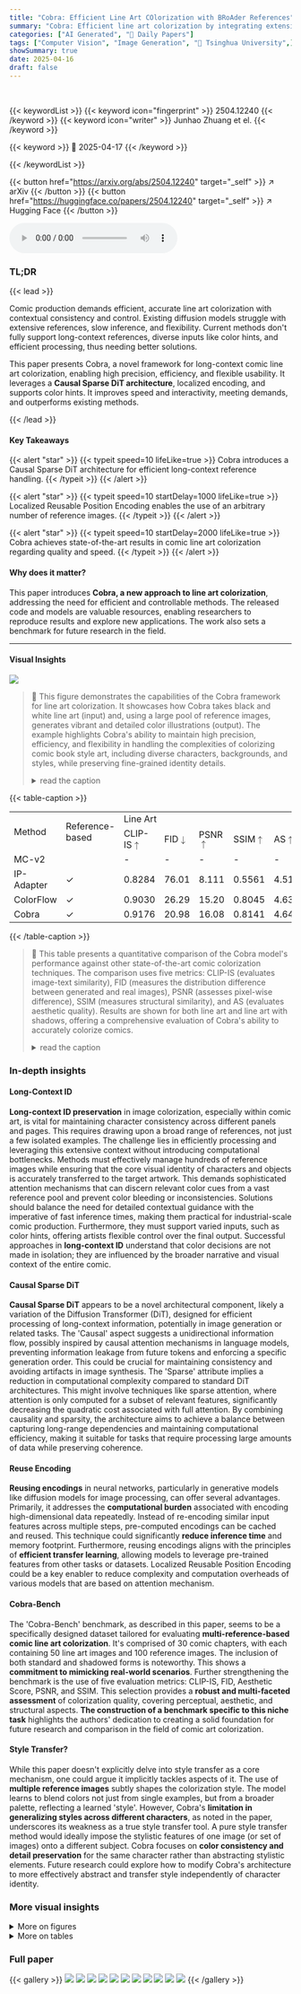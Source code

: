 ```yaml
---
title: "Cobra: Efficient Line Art COlorization with BRoAder References"
summary: "Cobra: Efficient line art colorization by integrating extensive references and maintaining high speed and user control."
categories: ["AI Generated", "🤗 Daily Papers"]
tags: ["Computer Vision", "Image Generation", "🏢 Tsinghua University",]
showSummary: true
date: 2025-04-16
draft: false
---
```


<br>

{{< keywordList >}}
{{< keyword icon="fingerprint" >}} 2504.12240 {{< /keyword >}}
{{< keyword icon="writer" >}} Junhao Zhuang et el. {{< /keyword >}}
 
{{< keyword >}} 🤗 2025-04-17 {{< /keyword >}}
 
{{< /keywordList >}}

{{< button href="https://arxiv.org/abs/2504.12240" target="_self" >}}
↗ arXiv
{{< /button >}}
{{< button href="https://huggingface.co/papers/2504.12240" target="_self" >}}
↗ Hugging Face
{{< /button >}}



<audio controls>
    <source src="https://ai-paper-reviewer.com/2504.12240/podcast.wav" type="audio/wav">
    Your browser does not support the audio element.
</audio>


### TL;DR


{{< lead >}}

Comic production demands efficient, accurate line art colorization with contextual consistency and control. Existing diffusion models struggle with extensive references, slow inference, and flexibility. Current methods don't fully support long-context references, diverse inputs like color hints, and efficient processing, thus needing better solutions.



This paper presents Cobra, a novel framework for long-context comic line art colorization, enabling high precision, efficiency, and flexible usability. It leverages a **Causal Sparse DiT architecture**, localized encoding, and supports color hints. It improves speed and interactivity, meeting demands, and outperforms existing methods.

{{< /lead >}}


#### Key Takeaways

{{< alert "star" >}}
{{< typeit speed=10 lifeLike=true >}} Cobra introduces a Causal Sparse DiT architecture for efficient long-context reference handling. {{< /typeit >}}
{{< /alert >}}

{{< alert "star" >}}
{{< typeit speed=10 startDelay=1000 lifeLike=true >}} Localized Reusable Position Encoding enables the use of an arbitrary number of reference images. {{< /typeit >}}
{{< /alert >}}

{{< alert "star" >}}
{{< typeit speed=10 startDelay=2000 lifeLike=true >}} Cobra achieves state-of-the-art results in comic line art colorization regarding quality and speed. {{< /typeit >}}
{{< /alert >}}

#### Why does it matter?
This paper introduces **Cobra, a new approach to line art colorization**, addressing the need for efficient and controllable methods. The released code and models are valuable resources, enabling researchers to reproduce results and explore new applications. The work also sets a benchmark for future research in the field.

------
#### Visual Insights



![](https://arxiv.org/html/2504.12240/x1.png)

> 🔼 This figure demonstrates the capabilities of the Cobra framework for line art colorization.  It showcases how Cobra takes black and white line art (input) and, using a large pool of reference images, generates vibrant and detailed color illustrations (output). The example highlights Cobra's ability to maintain high precision, efficiency, and flexibility in handling the complexities of colorizing comic book style art, including diverse characters, backgrounds, and styles, while preserving fine-grained identity details.
> <details>
> <summary>read the caption</summary>
> Figure 1.  Cobra is a novel efficient long-context fine-grained ID preservation framework for line art colorization, achieving high precision, efficiency, and flexible usability for comic colorization. By effectively integrating extensive contextual references, it transforms black-and-white line art into vibrant illustrations.
> </details>





{{< table-caption >}}
<table class="ltx_tabular ltx_align_middle" id="S4.T1.10.10">
<tr class="ltx_tr" id="S4.T1.10.10.11">
<td class="ltx_td ltx_align_center ltx_border_r ltx_border_tt" id="S4.T1.10.10.11.1" rowspan="2"><span class="ltx_text" id="S4.T1.10.10.11.1.1">Method</span></td>
<td class="ltx_td ltx_align_center ltx_border_r ltx_border_tt" id="S4.T1.10.10.11.2" rowspan="2"><span class="ltx_text" id="S4.T1.10.10.11.2.1">Reference-based</span></td>
<td class="ltx_td ltx_align_center ltx_border_r ltx_border_tt" colspan="5" id="S4.T1.10.10.11.3">Line Art</td>
<td class="ltx_td ltx_align_center ltx_border_tt" colspan="5" id="S4.T1.10.10.11.4">Line Art + Shadow</td>
</tr>
<tr class="ltx_tr" id="S4.T1.10.10.10">
<td class="ltx_td ltx_align_center" id="S4.T1.1.1.1.1">CLIP-IS<math alttext="\uparrow" class="ltx_Math" display="inline" id="S4.T1.1.1.1.1.m1.1"><semantics id="S4.T1.1.1.1.1.m1.1a"><mo id="S4.T1.1.1.1.1.m1.1.1" stretchy="false" xref="S4.T1.1.1.1.1.m1.1.1.cmml">↑</mo><annotation-xml encoding="MathML-Content" id="S4.T1.1.1.1.1.m1.1b"><ci id="S4.T1.1.1.1.1.m1.1.1.cmml" xref="S4.T1.1.1.1.1.m1.1.1">↑</ci></annotation-xml><annotation encoding="application/x-tex" id="S4.T1.1.1.1.1.m1.1c">\uparrow</annotation><annotation encoding="application/x-llamapun" id="S4.T1.1.1.1.1.m1.1d">↑</annotation></semantics></math>
</td>
<td class="ltx_td ltx_align_center" id="S4.T1.2.2.2.2">FID<math alttext="\downarrow" class="ltx_Math" display="inline" id="S4.T1.2.2.2.2.m1.1"><semantics id="S4.T1.2.2.2.2.m1.1a"><mo id="S4.T1.2.2.2.2.m1.1.1" stretchy="false" xref="S4.T1.2.2.2.2.m1.1.1.cmml">↓</mo><annotation-xml encoding="MathML-Content" id="S4.T1.2.2.2.2.m1.1b"><ci id="S4.T1.2.2.2.2.m1.1.1.cmml" xref="S4.T1.2.2.2.2.m1.1.1">↓</ci></annotation-xml><annotation encoding="application/x-tex" id="S4.T1.2.2.2.2.m1.1c">\downarrow</annotation><annotation encoding="application/x-llamapun" id="S4.T1.2.2.2.2.m1.1d">↓</annotation></semantics></math>
</td>
<td class="ltx_td ltx_align_center" id="S4.T1.3.3.3.3">PSNR<math alttext="\uparrow" class="ltx_Math" display="inline" id="S4.T1.3.3.3.3.m1.1"><semantics id="S4.T1.3.3.3.3.m1.1a"><mo id="S4.T1.3.3.3.3.m1.1.1" stretchy="false" xref="S4.T1.3.3.3.3.m1.1.1.cmml">↑</mo><annotation-xml encoding="MathML-Content" id="S4.T1.3.3.3.3.m1.1b"><ci id="S4.T1.3.3.3.3.m1.1.1.cmml" xref="S4.T1.3.3.3.3.m1.1.1">↑</ci></annotation-xml><annotation encoding="application/x-tex" id="S4.T1.3.3.3.3.m1.1c">\uparrow</annotation><annotation encoding="application/x-llamapun" id="S4.T1.3.3.3.3.m1.1d">↑</annotation></semantics></math>
</td>
<td class="ltx_td ltx_align_center" id="S4.T1.4.4.4.4">SSIM<math alttext="\uparrow" class="ltx_Math" display="inline" id="S4.T1.4.4.4.4.m1.1"><semantics id="S4.T1.4.4.4.4.m1.1a"><mo id="S4.T1.4.4.4.4.m1.1.1" stretchy="false" xref="S4.T1.4.4.4.4.m1.1.1.cmml">↑</mo><annotation-xml encoding="MathML-Content" id="S4.T1.4.4.4.4.m1.1b"><ci id="S4.T1.4.4.4.4.m1.1.1.cmml" xref="S4.T1.4.4.4.4.m1.1.1">↑</ci></annotation-xml><annotation encoding="application/x-tex" id="S4.T1.4.4.4.4.m1.1c">\uparrow</annotation><annotation encoding="application/x-llamapun" id="S4.T1.4.4.4.4.m1.1d">↑</annotation></semantics></math>
</td>
<td class="ltx_td ltx_align_center ltx_border_r" id="S4.T1.5.5.5.5">AS<math alttext="\uparrow" class="ltx_Math" display="inline" id="S4.T1.5.5.5.5.m1.1"><semantics id="S4.T1.5.5.5.5.m1.1a"><mo id="S4.T1.5.5.5.5.m1.1.1" stretchy="false" xref="S4.T1.5.5.5.5.m1.1.1.cmml">↑</mo><annotation-xml encoding="MathML-Content" id="S4.T1.5.5.5.5.m1.1b"><ci id="S4.T1.5.5.5.5.m1.1.1.cmml" xref="S4.T1.5.5.5.5.m1.1.1">↑</ci></annotation-xml><annotation encoding="application/x-tex" id="S4.T1.5.5.5.5.m1.1c">\uparrow</annotation><annotation encoding="application/x-llamapun" id="S4.T1.5.5.5.5.m1.1d">↑</annotation></semantics></math>
</td>
<td class="ltx_td ltx_align_center" id="S4.T1.6.6.6.6">CLIP-IS<math alttext="\uparrow" class="ltx_Math" display="inline" id="S4.T1.6.6.6.6.m1.1"><semantics id="S4.T1.6.6.6.6.m1.1a"><mo id="S4.T1.6.6.6.6.m1.1.1" stretchy="false" xref="S4.T1.6.6.6.6.m1.1.1.cmml">↑</mo><annotation-xml encoding="MathML-Content" id="S4.T1.6.6.6.6.m1.1b"><ci id="S4.T1.6.6.6.6.m1.1.1.cmml" xref="S4.T1.6.6.6.6.m1.1.1">↑</ci></annotation-xml><annotation encoding="application/x-tex" id="S4.T1.6.6.6.6.m1.1c">\uparrow</annotation><annotation encoding="application/x-llamapun" id="S4.T1.6.6.6.6.m1.1d">↑</annotation></semantics></math>
</td>
<td class="ltx_td ltx_align_center" id="S4.T1.7.7.7.7">FID<math alttext="\downarrow" class="ltx_Math" display="inline" id="S4.T1.7.7.7.7.m1.1"><semantics id="S4.T1.7.7.7.7.m1.1a"><mo id="S4.T1.7.7.7.7.m1.1.1" stretchy="false" xref="S4.T1.7.7.7.7.m1.1.1.cmml">↓</mo><annotation-xml encoding="MathML-Content" id="S4.T1.7.7.7.7.m1.1b"><ci id="S4.T1.7.7.7.7.m1.1.1.cmml" xref="S4.T1.7.7.7.7.m1.1.1">↓</ci></annotation-xml><annotation encoding="application/x-tex" id="S4.T1.7.7.7.7.m1.1c">\downarrow</annotation><annotation encoding="application/x-llamapun" id="S4.T1.7.7.7.7.m1.1d">↓</annotation></semantics></math>
</td>
<td class="ltx_td ltx_align_center" id="S4.T1.8.8.8.8">PSNR<math alttext="\uparrow" class="ltx_Math" display="inline" id="S4.T1.8.8.8.8.m1.1"><semantics id="S4.T1.8.8.8.8.m1.1a"><mo id="S4.T1.8.8.8.8.m1.1.1" stretchy="false" xref="S4.T1.8.8.8.8.m1.1.1.cmml">↑</mo><annotation-xml encoding="MathML-Content" id="S4.T1.8.8.8.8.m1.1b"><ci id="S4.T1.8.8.8.8.m1.1.1.cmml" xref="S4.T1.8.8.8.8.m1.1.1">↑</ci></annotation-xml><annotation encoding="application/x-tex" id="S4.T1.8.8.8.8.m1.1c">\uparrow</annotation><annotation encoding="application/x-llamapun" id="S4.T1.8.8.8.8.m1.1d">↑</annotation></semantics></math>
</td>
<td class="ltx_td ltx_align_center" id="S4.T1.9.9.9.9">SSIM<math alttext="\uparrow" class="ltx_Math" display="inline" id="S4.T1.9.9.9.9.m1.1"><semantics id="S4.T1.9.9.9.9.m1.1a"><mo id="S4.T1.9.9.9.9.m1.1.1" stretchy="false" xref="S4.T1.9.9.9.9.m1.1.1.cmml">↑</mo><annotation-xml encoding="MathML-Content" id="S4.T1.9.9.9.9.m1.1b"><ci id="S4.T1.9.9.9.9.m1.1.1.cmml" xref="S4.T1.9.9.9.9.m1.1.1">↑</ci></annotation-xml><annotation encoding="application/x-tex" id="S4.T1.9.9.9.9.m1.1c">\uparrow</annotation><annotation encoding="application/x-llamapun" id="S4.T1.9.9.9.9.m1.1d">↑</annotation></semantics></math>
</td>
<td class="ltx_td ltx_align_center" id="S4.T1.10.10.10.10">AS<math alttext="\uparrow" class="ltx_Math" display="inline" id="S4.T1.10.10.10.10.m1.1"><semantics id="S4.T1.10.10.10.10.m1.1a"><mo id="S4.T1.10.10.10.10.m1.1.1" stretchy="false" xref="S4.T1.10.10.10.10.m1.1.1.cmml">↑</mo><annotation-xml encoding="MathML-Content" id="S4.T1.10.10.10.10.m1.1b"><ci id="S4.T1.10.10.10.10.m1.1.1.cmml" xref="S4.T1.10.10.10.10.m1.1.1">↑</ci></annotation-xml><annotation encoding="application/x-tex" id="S4.T1.10.10.10.10.m1.1c">\uparrow</annotation><annotation encoding="application/x-llamapun" id="S4.T1.10.10.10.10.m1.1d">↑</annotation></semantics></math>
</td>
</tr>
<tr class="ltx_tr" id="S4.T1.10.10.12">
<td class="ltx_td ltx_align_center ltx_border_r ltx_border_tt" id="S4.T1.10.10.12.1">MC-v2</td>
<td class="ltx_td ltx_border_r ltx_border_tt" id="S4.T1.10.10.12.2"></td>
<td class="ltx_td ltx_align_center ltx_border_tt" id="S4.T1.10.10.12.3">-</td>
<td class="ltx_td ltx_align_center ltx_border_tt" id="S4.T1.10.10.12.4">-</td>
<td class="ltx_td ltx_align_center ltx_border_tt" id="S4.T1.10.10.12.5">-</td>
<td class="ltx_td ltx_align_center ltx_border_tt" id="S4.T1.10.10.12.6">-</td>
<td class="ltx_td ltx_align_center ltx_border_r ltx_border_tt" id="S4.T1.10.10.12.7">-</td>
<td class="ltx_td ltx_align_center ltx_border_tt" id="S4.T1.10.10.12.8">0.8635</td>
<td class="ltx_td ltx_align_center ltx_border_tt" id="S4.T1.10.10.12.9">44.09</td>
<td class="ltx_td ltx_align_center ltx_border_tt" id="S4.T1.10.10.12.10">15.57</td>
<td class="ltx_td ltx_align_center ltx_border_tt" id="S4.T1.10.10.12.11">0.7630</td>
<td class="ltx_td ltx_align_center ltx_border_tt" id="S4.T1.10.10.12.12">4.531</td>
</tr>
<tr class="ltx_tr" id="S4.T1.10.10.13">
<td class="ltx_td ltx_align_center ltx_border_r ltx_border_t" id="S4.T1.10.10.13.1">IP-Adapter</td>
<td class="ltx_td ltx_align_center ltx_border_r ltx_border_t" id="S4.T1.10.10.13.2">✓</td>
<td class="ltx_td ltx_align_center ltx_border_t" id="S4.T1.10.10.13.3">0.8284</td>
<td class="ltx_td ltx_align_center ltx_border_t" id="S4.T1.10.10.13.4">76.01</td>
<td class="ltx_td ltx_align_center ltx_border_t" id="S4.T1.10.10.13.5">8.111</td>
<td class="ltx_td ltx_align_center ltx_border_t" id="S4.T1.10.10.13.6">0.5561</td>
<td class="ltx_td ltx_align_center ltx_border_r ltx_border_t" id="S4.T1.10.10.13.7">4.511</td>
<td class="ltx_td ltx_align_center ltx_border_t" id="S4.T1.10.10.13.8">-</td>
<td class="ltx_td ltx_align_center ltx_border_t" id="S4.T1.10.10.13.9">-</td>
<td class="ltx_td ltx_align_center ltx_border_t" id="S4.T1.10.10.13.10">-</td>
<td class="ltx_td ltx_align_center ltx_border_t" id="S4.T1.10.10.13.11">-</td>
<td class="ltx_td ltx_align_center ltx_border_t" id="S4.T1.10.10.13.12">-</td>
</tr>
<tr class="ltx_tr" id="S4.T1.10.10.14">
<td class="ltx_td ltx_align_center ltx_border_r ltx_border_t" id="S4.T1.10.10.14.1">ColorFlow</td>
<td class="ltx_td ltx_align_center ltx_border_r ltx_border_t" id="S4.T1.10.10.14.2">✓</td>
<td class="ltx_td ltx_align_center ltx_border_t" id="S4.T1.10.10.14.3">0.9030</td>
<td class="ltx_td ltx_align_center ltx_border_t" id="S4.T1.10.10.14.4">26.29</td>
<td class="ltx_td ltx_align_center ltx_border_t" id="S4.T1.10.10.14.5">15.20</td>
<td class="ltx_td ltx_align_center ltx_border_t" id="S4.T1.10.10.14.6">0.8045</td>
<td class="ltx_td ltx_align_center ltx_border_r ltx_border_t" id="S4.T1.10.10.14.7">4.630</td>
<td class="ltx_td ltx_align_center ltx_border_t" id="S4.T1.10.10.14.8">0.9198</td>
<td class="ltx_td ltx_align_center ltx_border_t" id="S4.T1.10.10.14.9">21.79</td>
<td class="ltx_td ltx_align_center ltx_border_t" id="S4.T1.10.10.14.10">18.49</td>
<td class="ltx_td ltx_align_center ltx_border_t" id="S4.T1.10.10.14.11">0.8631</td>
<td class="ltx_td ltx_align_center ltx_border_t" id="S4.T1.10.10.14.12">4.657</td>
</tr>
<tr class="ltx_tr" id="S4.T1.10.10.15">
<td class="ltx_td ltx_align_center ltx_border_bb ltx_border_r ltx_border_t" id="S4.T1.10.10.15.1">Cobra</td>
<td class="ltx_td ltx_align_center ltx_border_bb ltx_border_r ltx_border_t" id="S4.T1.10.10.15.2">✓</td>
<td class="ltx_td ltx_align_center ltx_border_bb ltx_border_t" id="S4.T1.10.10.15.3"><span class="ltx_text ltx_font_bold" id="S4.T1.10.10.15.3.1">0.9176</span></td>
<td class="ltx_td ltx_align_center ltx_border_bb ltx_border_t" id="S4.T1.10.10.15.4"><span class="ltx_text ltx_font_bold" id="S4.T1.10.10.15.4.1">20.98</span></td>
<td class="ltx_td ltx_align_center ltx_border_bb ltx_border_t" id="S4.T1.10.10.15.5"><span class="ltx_text ltx_font_bold" id="S4.T1.10.10.15.5.1">16.08</span></td>
<td class="ltx_td ltx_align_center ltx_border_bb ltx_border_t" id="S4.T1.10.10.15.6"><span class="ltx_text ltx_font_bold" id="S4.T1.10.10.15.6.1">0.8141</span></td>
<td class="ltx_td ltx_align_center ltx_border_bb ltx_border_r ltx_border_t" id="S4.T1.10.10.15.7"><span class="ltx_text ltx_font_bold" id="S4.T1.10.10.15.7.1">4.641</span></td>
<td class="ltx_td ltx_align_center ltx_border_bb ltx_border_t" id="S4.T1.10.10.15.8"><span class="ltx_text ltx_font_bold" id="S4.T1.10.10.15.8.1">0.9264</span></td>
<td class="ltx_td ltx_align_center ltx_border_bb ltx_border_t" id="S4.T1.10.10.15.9"><span class="ltx_text ltx_font_bold" id="S4.T1.10.10.15.9.1">18.84</span></td>
<td class="ltx_td ltx_align_center ltx_border_bb ltx_border_t" id="S4.T1.10.10.15.10"><span class="ltx_text ltx_font_bold" id="S4.T1.10.10.15.10.1">18.96</span></td>
<td class="ltx_td ltx_align_center ltx_border_bb ltx_border_t" id="S4.T1.10.10.15.11"><span class="ltx_text ltx_font_bold" id="S4.T1.10.10.15.11.1">0.8694</span></td>
<td class="ltx_td ltx_align_center ltx_border_bb ltx_border_t" id="S4.T1.10.10.15.12"><span class="ltx_text ltx_font_bold" id="S4.T1.10.10.15.12.1">4.674</span></td>
</tr>
</table>{{< /table-caption >}}

> 🔼 This table presents a quantitative comparison of the Cobra model's performance against other state-of-the-art comic colorization techniques.  The comparison uses five metrics: CLIP-IS (evaluates image-text similarity), FID (measures the distribution difference between generated and real images), PSNR (assesses pixel-wise difference), SSIM (measures structural similarity), and AS (evaluates aesthetic quality). Results are shown for both line art and line art with shadows, offering a comprehensive evaluation of Cobra's ability to accurately colorize comics.
> <details>
> <summary>read the caption</summary>
> Table 1. Quantitative comparison of Cobra  with state-of-the-art comic colorization methods, including CLIP-IS (Radford et al., 2021), FID (Heusel et al., 2017), PSNR (Wikipedia contributors, 2024), SSIM (Wang et al., 2004), and AS (Schuhmann et al., 2022) metrics for both line art and line art with shadows.
> </details>





### In-depth insights


#### Long-Context ID
**Long-context ID preservation** in image colorization, especially within comic art, is vital for maintaining character consistency across different panels and pages. This requires drawing upon a broad range of references, not just a few isolated examples. The challenge lies in efficiently processing and leveraging this extensive context without introducing computational bottlenecks. Methods must effectively manage hundreds of reference images while ensuring that the core visual identity of characters and objects is accurately transferred to the target artwork. This demands sophisticated attention mechanisms that can discern relevant color cues from a vast reference pool and prevent color bleeding or inconsistencies. Solutions should balance the need for detailed contextual guidance with the imperative of fast inference times, making them practical for industrial-scale comic production. Furthermore, they must support varied inputs, such as color hints, offering artists flexible control over the final output. Successful approaches in **long-context ID** understand that color decisions are not made in isolation; they are influenced by the broader narrative and visual context of the entire comic.

#### Causal Sparse DiT
**Causal Sparse DiT** appears to be a novel architectural component, likely a variation of the Diffusion Transformer (DiT), designed for efficient processing of long-context information, potentially in image generation or related tasks. The 'Causal' aspect suggests a unidirectional information flow, possibly inspired by causal attention mechanisms in language models, preventing information leakage from future tokens and enforcing a specific generation order. This could be crucial for maintaining consistency and avoiding artifacts in image synthesis. The 'Sparse' attribute implies a reduction in computational complexity compared to standard DiT architectures. This might involve techniques like sparse attention, where attention is only computed for a subset of relevant features, significantly decreasing the quadratic cost associated with full attention. By combining causality and sparsity, the architecture aims to achieve a balance between capturing long-range dependencies and maintaining computational efficiency, making it suitable for tasks that require processing large amounts of data while preserving coherence.

#### Reuse Encoding
**Reusing encodings** in neural networks, particularly in generative models like diffusion models for image processing, can offer several advantages. Primarily, it addresses the **computational burden** associated with encoding high-dimensional data repeatedly. Instead of re-encoding similar input features across multiple steps, pre-computed encodings can be cached and reused. This technique could significantly **reduce inference time** and memory footprint. Furthermore, reusing encodings aligns with the principles of **efficient transfer learning**, allowing models to leverage pre-trained features from other tasks or datasets. Localized Reusable Position Encoding could be a key enabler to reduce complexity and computation overheads of various models that are based on attention mechanism.

#### Cobra-Bench
The 'Cobra-Bench' benchmark, as described in this paper, seems to be a specifically designed dataset tailored for evaluating **multi-reference-based comic line art colorization**. It's comprised of 30 comic chapters, with each containing 50 line art images and 100 reference images. The inclusion of both standard and shadowed forms is noteworthy. This shows a **commitment to mimicking real-world scenarios**. Further strengthening the benchmark is the use of five evaluation metrics: CLIP-IS, FID, Aesthetic Score, PSNR, and SSIM. This selection provides a **robust and multi-faceted assessment** of colorization quality, covering perceptual, aesthetic, and structural aspects. **The construction of a benchmark specific to this niche task** highlights the authors' dedication to creating a solid foundation for future research and comparison in the field of comic art colorization.

#### Style Transfer?
While this paper doesn't explicitly delve into style transfer as a core mechanism, one could argue it implicitly tackles aspects of it. The use of **multiple reference images** subtly shapes the colorization style. The model learns to blend colors not just from single examples, but from a broader palette, reflecting a learned 'style'. However, Cobra's **limitation in generalizing styles across different characters**, as noted in the paper, underscores its weakness as a true style transfer tool. A pure style transfer method would ideally impose the stylistic features of one image (or set of images) onto a different subject. Cobra focuses on **color consistency and detail preservation** for the same character rather than abstracting stylistic elements. Future research could explore how to modify Cobra's architecture to more effectively abstract and transfer style independently of character identity.


### More visual insights

<details>
<summary>More on figures
</summary>


![](https://arxiv.org/html/2504.12240/x2.png)

> 🔼 Cobra, a novel framework for efficient long-context line art colorization, is illustrated.  The figure details how Cobra uses many reference images to colorize comic-style line art.  It leverages localized reusable positional encoding to handle an arbitrary number of references and maintain proper aspect ratios.  Furthermore, a Causal Sparse DiT architecture efficiently manages long-context references for enhanced identity preservation and color accuracy, reducing computational cost. Optional color hints add user control and flexibility. The overall outcome is high-quality colorization ideal for industrial applications.
> <details>
> <summary>read the caption</summary>
> Figure 2.  The overview of Cobra. This figure depicts the framework of Cobra, which utilizes a large collection of retrieved reference images to guide the colorization of comic line art. The framework effectively manages an arbitrary number of contextual image references through localized reusable positional encoding, ensuring appropriate aspect ratios and resolutions. Additionally, the causal sparse DiT architecture processes long contextual references, enhancing identity preservation and color accuracy while reducing computational complexity. The integration of optional color hints further ensures user flexibility, culminating in high-quality coloring that is highly suitable for industrial applications.
> </details>



![](https://arxiv.org/html/2504.12240/x3.png)

> 🔼 Figure 3 illustrates how Cobra improves efficiency by modifying the attention mechanism.  Traditional full attention calculates relationships between all pairs of elements (e.g., reference images and line art), leading to high computational cost, especially with many references.  Cobra's Causal Sparse Attention eliminates redundant pairwise calculations among reference images.  It uses unidirectional causal attention (information flows in one direction, like in a sentence) and a KV-Cache (key-value cache to store and reuse intermediate results) which significantly improves speed and reduces memory usage, while still effectively transmitting crucial color identity information.
> <details>
> <summary>read the caption</summary>
> Figure 3.  Illustration of the transition from Full Attention to Causal Sparse Attention. This figure highlights the reduction in computational complexity achieved by excluding pairwise calculations among reference images. Additionally, the application of unidirectional causal attention, along with the use of KV-Cache, further enhances computational efficiency while ensuring effective transmission of essential color ID information.
> </details>



![](https://arxiv.org/html/2504.12240/x4.png)

> 🔼 Figure 4 illustrates the technique of line art style augmentation used in the Cobra model.  It shows how outputs from two different line art extractors are blended together. This process enhances the model's ability to handle diverse artistic styles in the input line art, making the Line Art Guider more robust and less sensitive to variations in style.
> <details>
> <summary>read the caption</summary>
> Figure 4. An example of line art style augmentation, demonstrating the blending of outputs from two distinct line art extractors. This strategy improves the robustness of the Line Art Guider to diverse artistic styles.
> </details>



![](https://arxiv.org/html/2504.12240/x5.png)

> 🔼 Figure 5 illustrates the Hint Point Sampling Strategy employed to mitigate ambiguity in color hint placement during training.  The strategy limits the variance of RGB pixel values within each hint point to a maximum of 0.01. This constraint prevents hint points from being inadvertently placed on edges, where color transitions are ambiguous and potentially lead to erroneous colorization results. The figure also visually represents the distribution of 30,000 randomly selected hint points, showcasing the strategy's effectiveness in achieving a balanced and meaningful distribution of hints across the image.
> <details>
> <summary>read the caption</summary>
> Figure 5. Hint Point Sampling Strategy. This method reduces ambiguity by limiting the RGB pixel value variance within hint points to 0.01, effectively preventing hint points from being placed at edge intersections during training. Additionally, we visualize 30,000 randomly sampled hint points to demonstrate their distribution.
> </details>



![](https://arxiv.org/html/2504.12240/x6.png)

> 🔼 Figure 6 presents a qualitative comparison of line art colorization results generated by Cobra and other existing methods.  It showcases several examples of complex line art illustrations (comics) and their corresponding colorized versions. The figure directly highlights Cobra's superior performance in accurately maintaining consistent colors for specific objects and characters (color ID preservation), while simultaneously producing high-quality, visually appealing colorized images, even when the line art is intricate or contains many elements.  This demonstrates that Cobra is robust and effective in handling the challenges of industrial-scale comic colorization tasks.
> <details>
> <summary>read the caption</summary>
> Figure 6. Qualitative results of line art colorization, highlighting how Cobra  outperforms other methods by accurately preserving color IDs and providing high-quality results, even in complex scenarios.
> </details>



![](https://arxiv.org/html/2504.12240/x7.png)

> 🔼 Figure 7 presents a comparative analysis of line art colorization results, focusing on scenes containing shadows.  It showcases Cobra's performance against other methods by visually demonstrating its superior ability to accurately reproduce colors (color fidelity) and generate fine details within the colored images. The examples highlight Cobra's robustness and practical applicability by handling complex scenarios involving shadows effectively and accurately.
> <details>
> <summary>read the caption</summary>
> Figure 7. Qualitative results of line art with shadows, showcasing Cobra ’s superior ability to maintain color fidelity and enhance detail, demonstrating its robustness and effectiveness in real-world applications.
> </details>



![](https://arxiv.org/html/2504.12240/x8.png)

> 🔼 Figure 8 showcases the interactive colorization capabilities of the Cobra model.  Users can directly input color adjustments to specific regions of the line art by providing color hints.  The figure demonstrates that Cobra accurately incorporates these hints, modifying the colors in the indicated areas while maintaining the overall consistency and stability of the colorization across the rest of the image. This illustrates Cobra's flexibility and its ability to support user-guided color control.
> <details>
> <summary>read the caption</summary>
> Figure 8. Interactive line art colorization using color hints, demonstrating how Cobra  allows users to specify color adjustments in designated areas, enhancing control over the colorization process while maintaining overall stability.
> </details>



![](https://arxiv.org/html/2504.12240/x9.png)

> 🔼 This figure shows a comparison of inference time for three different attention mechanisms used in the Cobra model: Full Attention, Sparse Attention, and Causal Sparse Attention (with KV-Cache).  The x-axis represents the number of reference images used, and the y-axis represents the inference time per step.  The graph visually demonstrates the significant improvement in inference speed achieved by Sparse Attention and, especially, Causal Sparse Attention as the number of reference images increases.  This highlights the efficiency gains of the proposed Causal Sparse Attention method, which is crucial for handling the large number of reference images used in the Cobra model for line art colorization.
> <details>
> <summary>read the caption</summary>
> Figure 9. Evaluation of inference time efficiency for Full Attention, Sparse Attention, and Causal Sparse Attention (with KV-Cache) across different counts of reference images.
> </details>



![](https://arxiv.org/html/2504.12240/x10.png)

> 🔼 Figure 10 demonstrates the limitations of the Cobra model in terms of color identity preservation when dealing with references featuring different characters.  While Cobra successfully maintains consistent coloring (Result A) when the references show the same character, the model struggles to do so (Result B) when the references include different characters. This indicates that the model's ability to preserve color identity is strongly tied to character consistency within the reference images, and it may not generalize well to scenarios involving character variations.
> <details>
> <summary>read the caption</summary>
> Figure 10. Limitation of Cobra . Cobra  preserves color identity when references share the same character (Result A), but fails when references depict different characters (Result B).
> </details>



![](https://arxiv.org/html/2504.12240/x11.png)

> 🔼 Figure 11 presents several examples of comic line art colorization using the Cobra method.  The figure shows a series of panels, each including the original black-and-white line art, a selection of reference images used for colorization, and the resulting colorized image. This visualization helps demonstrate Cobra's ability to effectively use a range of reference images to accurately and consistently colorize complex line art illustrations found in comics, handling varied characters, objects, and backgrounds.
> <details>
> <summary>read the caption</summary>
> Figure 11. Additional results of colorization for comic line art.
> </details>



![](https://arxiv.org/html/2504.12240/x12.png)

> 🔼 Figure 12 presents supplementary findings showcasing Cobra's capability in anime video colorization.  It displays a sequence of frames from an anime video, alongside their corresponding line art versions and the colorized outputs generated by the Cobra model.  This visually demonstrates Cobra's ability to maintain color consistency and stylistic coherence across multiple frames of a video sequence, highlighting its effectiveness in dynamic content.
> <details>
> <summary>read the caption</summary>
> Figure 12. Additional results of line art colorization for an anime video.
> </details>



![](https://arxiv.org/html/2504.12240/x13.png)

> 🔼 Figure 13 showcases the results of Cobra's colorization technique applied to comic book line art that includes shaded areas or shadows.  The figure presents several examples of original line art, the reference images used for colorization, and the final colored output produced by Cobra. This visually demonstrates Cobra's ability to handle the added complexity of shadows while maintaining color consistency and accuracy compared to the reference images. The examples show diverse styles of comic art and characters to illustrate the model's adaptability.
> <details>
> <summary>read the caption</summary>
> Figure 13. Additional results of colorization for comic line art with shadow.
> </details>



</details>




<details>
<summary>More on tables
</summary>


{{< table-caption >}}
<table class="ltx_tabular ltx_align_middle" id="S4.T2.4.4">
<tr class="ltx_tr" id="S4.T2.4.4.4">
<td class="ltx_td ltx_align_left ltx_border_r ltx_border_tt" id="S4.T2.4.4.4.5">Method</td>
<td class="ltx_td ltx_align_center ltx_border_tt" id="S4.T2.4.4.4.6">CLIP-IS</td>
<td class="ltx_td ltx_align_center ltx_border_tt" id="S4.T2.1.1.1.1">FID<math alttext="\downarrow" class="ltx_Math" display="inline" id="S4.T2.1.1.1.1.m1.1"><semantics id="S4.T2.1.1.1.1.m1.1a"><mo id="S4.T2.1.1.1.1.m1.1.1" stretchy="false" xref="S4.T2.1.1.1.1.m1.1.1.cmml">↓</mo><annotation-xml encoding="MathML-Content" id="S4.T2.1.1.1.1.m1.1b"><ci id="S4.T2.1.1.1.1.m1.1.1.cmml" xref="S4.T2.1.1.1.1.m1.1.1">↓</ci></annotation-xml><annotation encoding="application/x-tex" id="S4.T2.1.1.1.1.m1.1c">\downarrow</annotation><annotation encoding="application/x-llamapun" id="S4.T2.1.1.1.1.m1.1d">↓</annotation></semantics></math>
</td>
<td class="ltx_td ltx_align_center ltx_border_tt" id="S4.T2.2.2.2.2">PSNR<math alttext="\uparrow" class="ltx_Math" display="inline" id="S4.T2.2.2.2.2.m1.1"><semantics id="S4.T2.2.2.2.2.m1.1a"><mo id="S4.T2.2.2.2.2.m1.1.1" stretchy="false" xref="S4.T2.2.2.2.2.m1.1.1.cmml">↑</mo><annotation-xml encoding="MathML-Content" id="S4.T2.2.2.2.2.m1.1b"><ci id="S4.T2.2.2.2.2.m1.1.1.cmml" xref="S4.T2.2.2.2.2.m1.1.1">↑</ci></annotation-xml><annotation encoding="application/x-tex" id="S4.T2.2.2.2.2.m1.1c">\uparrow</annotation><annotation encoding="application/x-llamapun" id="S4.T2.2.2.2.2.m1.1d">↑</annotation></semantics></math>
</td>
<td class="ltx_td ltx_align_center ltx_border_tt" id="S4.T2.3.3.3.3">SSIM<math alttext="\uparrow" class="ltx_Math" display="inline" id="S4.T2.3.3.3.3.m1.1"><semantics id="S4.T2.3.3.3.3.m1.1a"><mo id="S4.T2.3.3.3.3.m1.1.1" stretchy="false" xref="S4.T2.3.3.3.3.m1.1.1.cmml">↑</mo><annotation-xml encoding="MathML-Content" id="S4.T2.3.3.3.3.m1.1b"><ci id="S4.T2.3.3.3.3.m1.1.1.cmml" xref="S4.T2.3.3.3.3.m1.1.1">↑</ci></annotation-xml><annotation encoding="application/x-tex" id="S4.T2.3.3.3.3.m1.1c">\uparrow</annotation><annotation encoding="application/x-llamapun" id="S4.T2.3.3.3.3.m1.1d">↑</annotation></semantics></math>
</td>
<td class="ltx_td ltx_align_center ltx_border_r ltx_border_tt" id="S4.T2.4.4.4.4">AS<math alttext="\uparrow" class="ltx_Math" display="inline" id="S4.T2.4.4.4.4.m1.1"><semantics id="S4.T2.4.4.4.4.m1.1a"><mo id="S4.T2.4.4.4.4.m1.1.1" stretchy="false" xref="S4.T2.4.4.4.4.m1.1.1.cmml">↑</mo><annotation-xml encoding="MathML-Content" id="S4.T2.4.4.4.4.m1.1b"><ci id="S4.T2.4.4.4.4.m1.1.1.cmml" xref="S4.T2.4.4.4.4.m1.1.1">↑</ci></annotation-xml><annotation encoding="application/x-tex" id="S4.T2.4.4.4.4.m1.1c">\uparrow</annotation><annotation encoding="application/x-llamapun" id="S4.T2.4.4.4.4.m1.1d">↑</annotation></semantics></math>
</td>
<td class="ltx_td ltx_align_center ltx_border_tt" id="S4.T2.4.4.4.7">Time(s)</td>
<td class="ltx_td ltx_align_center ltx_border_tt" id="S4.T2.4.4.4.8">Mem(GB)</td>
</tr>
<tr class="ltx_tr" id="S4.T2.4.4.5">
<td class="ltx_td ltx_align_left ltx_border_r ltx_border_t" id="S4.T2.4.4.5.1">ColorFlow (12 refs)</td>
<td class="ltx_td ltx_align_center ltx_border_t" id="S4.T2.4.4.5.2">0.9030</td>
<td class="ltx_td ltx_align_center ltx_border_t" id="S4.T2.4.4.5.3">26.29</td>
<td class="ltx_td ltx_align_center ltx_border_t" id="S4.T2.4.4.5.4">15.20</td>
<td class="ltx_td ltx_align_center ltx_border_t" id="S4.T2.4.4.5.5">0.8045</td>
<td class="ltx_td ltx_align_center ltx_border_r ltx_border_t" id="S4.T2.4.4.5.6">4.630</td>
<td class="ltx_td ltx_align_center ltx_border_t" id="S4.T2.4.4.5.7">1.03</td>
<td class="ltx_td ltx_align_center ltx_border_t" id="S4.T2.4.4.5.8">36.4</td>
</tr>
<tr class="ltx_tr" id="S4.T2.4.4.6">
<td class="ltx_td ltx_align_left ltx_border_r" id="S4.T2.4.4.6.1">Cobra (12 refs)</td>
<td class="ltx_td ltx_align_center" id="S4.T2.4.4.6.2"><span class="ltx_text ltx_font_bold" id="S4.T2.4.4.6.2.1">0.9132</span></td>
<td class="ltx_td ltx_align_center" id="S4.T2.4.4.6.3"><span class="ltx_text ltx_font_bold" id="S4.T2.4.4.6.3.1">21.86</span></td>
<td class="ltx_td ltx_align_center" id="S4.T2.4.4.6.4"><span class="ltx_text ltx_font_bold" id="S4.T2.4.4.6.4.1">15.94</span></td>
<td class="ltx_td ltx_align_center" id="S4.T2.4.4.6.5"><span class="ltx_text ltx_font_bold" id="S4.T2.4.4.6.5.1">0.8136</span></td>
<td class="ltx_td ltx_align_center ltx_border_r" id="S4.T2.4.4.6.6"><span class="ltx_text ltx_font_bold" id="S4.T2.4.4.6.6.1">4.642</span></td>
<td class="ltx_td ltx_align_center" id="S4.T2.4.4.6.7"><span class="ltx_text ltx_font_bold" id="S4.T2.4.4.6.7.1">0.31</span></td>
<td class="ltx_td ltx_align_center" id="S4.T2.4.4.6.8"><span class="ltx_text ltx_font_bold" id="S4.T2.4.4.6.8.1">9.3</span></td>
</tr>
<tr class="ltx_tr" id="S4.T2.4.4.7">
<td class="ltx_td ltx_align_left ltx_border_r ltx_border_t" id="S4.T2.4.4.7.1">ColorFlow (2 refs)</td>
<td class="ltx_td ltx_align_center ltx_border_t" id="S4.T2.4.4.7.2">0.8798</td>
<td class="ltx_td ltx_align_center ltx_border_t" id="S4.T2.4.4.7.3">32.55</td>
<td class="ltx_td ltx_align_center ltx_border_t" id="S4.T2.4.4.7.4">14.88</td>
<td class="ltx_td ltx_align_center ltx_border_t" id="S4.T2.4.4.7.5">0.8013</td>
<td class="ltx_td ltx_align_center ltx_border_r ltx_border_t" id="S4.T2.4.4.7.6">4.591</td>
<td class="ltx_td ltx_align_center ltx_border_t" id="S4.T2.4.4.7.7">-</td>
<td class="ltx_td ltx_align_center ltx_border_t" id="S4.T2.4.4.7.8">-</td>
</tr>
<tr class="ltx_tr" id="S4.T2.4.4.8">
<td class="ltx_td ltx_align_left ltx_border_bb ltx_border_r" id="S4.T2.4.4.8.1">Cobra (2 refs)</td>
<td class="ltx_td ltx_align_center ltx_border_bb" id="S4.T2.4.4.8.2"><span class="ltx_text ltx_font_bold" id="S4.T2.4.4.8.2.1">0.8989</span></td>
<td class="ltx_td ltx_align_center ltx_border_bb" id="S4.T2.4.4.8.3"><span class="ltx_text ltx_font_bold" id="S4.T2.4.4.8.3.1">26.91</span></td>
<td class="ltx_td ltx_align_center ltx_border_bb" id="S4.T2.4.4.8.4"><span class="ltx_text ltx_font_bold" id="S4.T2.4.4.8.4.1">15.19</span></td>
<td class="ltx_td ltx_align_center ltx_border_bb" id="S4.T2.4.4.8.5"><span class="ltx_text ltx_font_bold" id="S4.T2.4.4.8.5.1">0.8120</span></td>
<td class="ltx_td ltx_align_center ltx_border_bb ltx_border_r" id="S4.T2.4.4.8.6"><span class="ltx_text ltx_font_bold" id="S4.T2.4.4.8.6.1">4.611</span></td>
<td class="ltx_td ltx_align_center ltx_border_bb" id="S4.T2.4.4.8.7">-</td>
<td class="ltx_td ltx_align_center ltx_border_bb" id="S4.T2.4.4.8.8">-</td>
</tr>
</table>{{< /table-caption >}}
> 🔼 Table 2 presents a quantitative comparison of the performance of ColorFlow and Cobra on line art colorization tasks. It shows the performance metrics for both models using different numbers of references (2 and 12) at a resolution of 640x1024.  The metrics used include CLIP-IS, FID, PSNR, SSIM, and AS to assess the quality of the generated colorizations.  The table also includes the inference time and memory usage for each model and reference count to show efficiency differences.
> <details>
> <summary>read the caption</summary>
> Table 2. Quantitative comparison of ColorFlow and Cobra on colorization.
> </details>

{{< table-caption >}}
<table class="ltx_tabular ltx_align_middle" id="S4.T3.3.3">
<tr class="ltx_tr" id="S4.T3.3.3.3">
<td class="ltx_td ltx_border_r ltx_border_tt" id="S4.T3.3.3.3.4"></td>
<td class="ltx_td ltx_align_center ltx_border_tt" id="S4.T3.1.1.1.1">Color IDs consistency<math alttext="\uparrow" class="ltx_Math" display="inline" id="S4.T3.1.1.1.1.m1.1"><semantics id="S4.T3.1.1.1.1.m1.1a"><mo id="S4.T3.1.1.1.1.m1.1.1" stretchy="false" xref="S4.T3.1.1.1.1.m1.1.1.cmml">↑</mo><annotation-xml encoding="MathML-Content" id="S4.T3.1.1.1.1.m1.1b"><ci id="S4.T3.1.1.1.1.m1.1.1.cmml" xref="S4.T3.1.1.1.1.m1.1.1">↑</ci></annotation-xml><annotation encoding="application/x-tex" id="S4.T3.1.1.1.1.m1.1c">\uparrow</annotation><annotation encoding="application/x-llamapun" id="S4.T3.1.1.1.1.m1.1d">↑</annotation></semantics></math>
</td>
<td class="ltx_td ltx_align_center ltx_border_tt" id="S4.T3.2.2.2.2">Color plausibility<math alttext="\uparrow" class="ltx_Math" display="inline" id="S4.T3.2.2.2.2.m1.1"><semantics id="S4.T3.2.2.2.2.m1.1a"><mo id="S4.T3.2.2.2.2.m1.1.1" stretchy="false" xref="S4.T3.2.2.2.2.m1.1.1.cmml">↑</mo><annotation-xml encoding="MathML-Content" id="S4.T3.2.2.2.2.m1.1b"><ci id="S4.T3.2.2.2.2.m1.1.1.cmml" xref="S4.T3.2.2.2.2.m1.1.1">↑</ci></annotation-xml><annotation encoding="application/x-tex" id="S4.T3.2.2.2.2.m1.1c">\uparrow</annotation><annotation encoding="application/x-llamapun" id="S4.T3.2.2.2.2.m1.1d">↑</annotation></semantics></math>
</td>
<td class="ltx_td ltx_align_center ltx_border_tt" id="S4.T3.3.3.3.3">Aesthetic quality<math alttext="\uparrow" class="ltx_Math" display="inline" id="S4.T3.3.3.3.3.m1.1"><semantics id="S4.T3.3.3.3.3.m1.1a"><mo id="S4.T3.3.3.3.3.m1.1.1" stretchy="false" xref="S4.T3.3.3.3.3.m1.1.1.cmml">↑</mo><annotation-xml encoding="MathML-Content" id="S4.T3.3.3.3.3.m1.1b"><ci id="S4.T3.3.3.3.3.m1.1.1.cmml" xref="S4.T3.3.3.3.3.m1.1.1">↑</ci></annotation-xml><annotation encoding="application/x-tex" id="S4.T3.3.3.3.3.m1.1c">\uparrow</annotation><annotation encoding="application/x-llamapun" id="S4.T3.3.3.3.3.m1.1d">↑</annotation></semantics></math>
</td>
</tr>
<tr class="ltx_tr" id="S4.T3.3.3.4">
<td class="ltx_td ltx_align_center ltx_border_r ltx_border_tt" id="S4.T3.3.3.4.1"><em class="ltx_emph ltx_font_italic" id="S4.T3.3.3.4.1.1">Cobra</em></td>
<td class="ltx_td ltx_align_center ltx_border_tt" id="S4.T3.3.3.4.2"><span class="ltx_text ltx_font_bold" id="S4.T3.3.3.4.2.1">79.1%</span></td>
<td class="ltx_td ltx_align_center ltx_border_tt" id="S4.T3.3.3.4.3"><span class="ltx_text ltx_font_bold" id="S4.T3.3.3.4.3.1">69.3%</span></td>
<td class="ltx_td ltx_align_center ltx_border_tt" id="S4.T3.3.3.4.4"><span class="ltx_text ltx_font_bold" id="S4.T3.3.3.4.4.1">73.2%</span></td>
</tr>
<tr class="ltx_tr" id="S4.T3.3.3.5">
<td class="ltx_td ltx_align_center ltx_border_bb ltx_border_r ltx_border_t" id="S4.T3.3.3.5.1">ColorFlow</td>
<td class="ltx_td ltx_align_center ltx_border_bb ltx_border_t" id="S4.T3.3.3.5.2">20.9%</td>
<td class="ltx_td ltx_align_center ltx_border_bb ltx_border_t" id="S4.T3.3.3.5.3">30.7%</td>
<td class="ltx_td ltx_align_center ltx_border_bb ltx_border_t" id="S4.T3.3.3.5.4">26.8%</td>
</tr>
</table>{{< /table-caption >}}
> 🔼 This user study compares Cobra and ColorFlow across three aspects of image quality: the consistency of color IDs within the context, the plausibility of object colors, and the overall aesthetic appeal.  The results are presented as percentages reflecting the proportion of votes each method received for each of the three qualities.  A higher percentage indicates a stronger preference for that method in that specific aspect. The study aims to provide a user-centered evaluation of the colorization algorithms.
> <details>
> <summary>read the caption</summary>
> Table 3.  Results of the User Study. The table presents the voting rates for Cobra and ColorFlow based on contextual color IDs consistency, plausibility of object colors, and overall aesthetic quality.
> </details>

{{< table-caption >}}
<table class="ltx_tabular ltx_align_middle" id="S4.T4.5.5">
<tr class="ltx_tr" id="S4.T4.5.5.5">
<td class="ltx_td ltx_align_center ltx_border_r ltx_border_tt" id="S4.T4.5.5.5.6">Number</td>
<td class="ltx_td ltx_align_center ltx_border_tt" id="S4.T4.1.1.1.1">CLIP-IS<math alttext="\uparrow" class="ltx_Math" display="inline" id="S4.T4.1.1.1.1.m1.1"><semantics id="S4.T4.1.1.1.1.m1.1a"><mo id="S4.T4.1.1.1.1.m1.1.1" stretchy="false" xref="S4.T4.1.1.1.1.m1.1.1.cmml">↑</mo><annotation-xml encoding="MathML-Content" id="S4.T4.1.1.1.1.m1.1b"><ci id="S4.T4.1.1.1.1.m1.1.1.cmml" xref="S4.T4.1.1.1.1.m1.1.1">↑</ci></annotation-xml><annotation encoding="application/x-tex" id="S4.T4.1.1.1.1.m1.1c">\uparrow</annotation><annotation encoding="application/x-llamapun" id="S4.T4.1.1.1.1.m1.1d">↑</annotation></semantics></math>
</td>
<td class="ltx_td ltx_align_center ltx_border_tt" id="S4.T4.2.2.2.2">FID<math alttext="\downarrow" class="ltx_Math" display="inline" id="S4.T4.2.2.2.2.m1.1"><semantics id="S4.T4.2.2.2.2.m1.1a"><mo id="S4.T4.2.2.2.2.m1.1.1" stretchy="false" xref="S4.T4.2.2.2.2.m1.1.1.cmml">↓</mo><annotation-xml encoding="MathML-Content" id="S4.T4.2.2.2.2.m1.1b"><ci id="S4.T4.2.2.2.2.m1.1.1.cmml" xref="S4.T4.2.2.2.2.m1.1.1">↓</ci></annotation-xml><annotation encoding="application/x-tex" id="S4.T4.2.2.2.2.m1.1c">\downarrow</annotation><annotation encoding="application/x-llamapun" id="S4.T4.2.2.2.2.m1.1d">↓</annotation></semantics></math>
</td>
<td class="ltx_td ltx_align_center ltx_border_tt" id="S4.T4.3.3.3.3">PSNR<math alttext="\uparrow" class="ltx_Math" display="inline" id="S4.T4.3.3.3.3.m1.1"><semantics id="S4.T4.3.3.3.3.m1.1a"><mo id="S4.T4.3.3.3.3.m1.1.1" stretchy="false" xref="S4.T4.3.3.3.3.m1.1.1.cmml">↑</mo><annotation-xml encoding="MathML-Content" id="S4.T4.3.3.3.3.m1.1b"><ci id="S4.T4.3.3.3.3.m1.1.1.cmml" xref="S4.T4.3.3.3.3.m1.1.1">↑</ci></annotation-xml><annotation encoding="application/x-tex" id="S4.T4.3.3.3.3.m1.1c">\uparrow</annotation><annotation encoding="application/x-llamapun" id="S4.T4.3.3.3.3.m1.1d">↑</annotation></semantics></math>
</td>
<td class="ltx_td ltx_align_center ltx_border_tt" id="S4.T4.4.4.4.4">SSIM<math alttext="\uparrow" class="ltx_Math" display="inline" id="S4.T4.4.4.4.4.m1.1"><semantics id="S4.T4.4.4.4.4.m1.1a"><mo id="S4.T4.4.4.4.4.m1.1.1" stretchy="false" xref="S4.T4.4.4.4.4.m1.1.1.cmml">↑</mo><annotation-xml encoding="MathML-Content" id="S4.T4.4.4.4.4.m1.1b"><ci id="S4.T4.4.4.4.4.m1.1.1.cmml" xref="S4.T4.4.4.4.4.m1.1.1">↑</ci></annotation-xml><annotation encoding="application/x-tex" id="S4.T4.4.4.4.4.m1.1c">\uparrow</annotation><annotation encoding="application/x-llamapun" id="S4.T4.4.4.4.4.m1.1d">↑</annotation></semantics></math>
</td>
<td class="ltx_td ltx_align_center ltx_border_tt" id="S4.T4.5.5.5.5">AS<math alttext="\uparrow" class="ltx_Math" display="inline" id="S4.T4.5.5.5.5.m1.1"><semantics id="S4.T4.5.5.5.5.m1.1a"><mo id="S4.T4.5.5.5.5.m1.1.1" stretchy="false" xref="S4.T4.5.5.5.5.m1.1.1.cmml">↑</mo><annotation-xml encoding="MathML-Content" id="S4.T4.5.5.5.5.m1.1b"><ci id="S4.T4.5.5.5.5.m1.1.1.cmml" xref="S4.T4.5.5.5.5.m1.1.1">↑</ci></annotation-xml><annotation encoding="application/x-tex" id="S4.T4.5.5.5.5.m1.1c">\uparrow</annotation><annotation encoding="application/x-llamapun" id="S4.T4.5.5.5.5.m1.1d">↑</annotation></semantics></math>
</td>
</tr>
<tr class="ltx_tr" id="S4.T4.5.5.6">
<td class="ltx_td ltx_align_center ltx_border_r ltx_border_tt" id="S4.T4.5.5.6.1">4</td>
<td class="ltx_td ltx_align_center ltx_border_tt" id="S4.T4.5.5.6.2">0.9083</td>
<td class="ltx_td ltx_align_center ltx_border_tt" id="S4.T4.5.5.6.3">23.18</td>
<td class="ltx_td ltx_align_center ltx_border_tt" id="S4.T4.5.5.6.4">15.61</td>
<td class="ltx_td ltx_align_center ltx_border_tt" id="S4.T4.5.5.6.5">0.8133</td>
<td class="ltx_td ltx_align_center ltx_border_tt" id="S4.T4.5.5.6.6">4.634</td>
</tr>
<tr class="ltx_tr" id="S4.T4.5.5.7">
<td class="ltx_td ltx_align_center ltx_border_r ltx_border_t" id="S4.T4.5.5.7.1">12</td>
<td class="ltx_td ltx_align_center ltx_border_t" id="S4.T4.5.5.7.2">0.9132</td>
<td class="ltx_td ltx_align_center ltx_border_t" id="S4.T4.5.5.7.3">21.86</td>
<td class="ltx_td ltx_align_center ltx_border_t" id="S4.T4.5.5.7.4">15.94</td>
<td class="ltx_td ltx_align_center ltx_border_t" id="S4.T4.5.5.7.5">0.8136</td>
<td class="ltx_td ltx_align_center ltx_border_t" id="S4.T4.5.5.7.6">4.642</td>
</tr>
<tr class="ltx_tr" id="S4.T4.5.5.8">
<td class="ltx_td ltx_align_center ltx_border_r ltx_border_t" id="S4.T4.5.5.8.1">24</td>
<td class="ltx_td ltx_align_center ltx_border_t" id="S4.T4.5.5.8.2">0.9176</td>
<td class="ltx_td ltx_align_center ltx_border_t" id="S4.T4.5.5.8.3">20.98</td>
<td class="ltx_td ltx_align_center ltx_border_t" id="S4.T4.5.5.8.4">16.08</td>
<td class="ltx_td ltx_align_center ltx_border_t" id="S4.T4.5.5.8.5">0.8141</td>
<td class="ltx_td ltx_align_center ltx_border_t" id="S4.T4.5.5.8.6">4.641</td>
</tr>
<tr class="ltx_tr" id="S4.T4.5.5.9">
<td class="ltx_td ltx_align_center ltx_border_bb ltx_border_r ltx_border_t" id="S4.T4.5.5.9.1">36</td>
<td class="ltx_td ltx_align_center ltx_border_bb ltx_border_t" id="S4.T4.5.5.9.2"><span class="ltx_text ltx_font_bold" id="S4.T4.5.5.9.2.1">0.9183</span></td>
<td class="ltx_td ltx_align_center ltx_border_bb ltx_border_t" id="S4.T4.5.5.9.3"><span class="ltx_text ltx_font_bold" id="S4.T4.5.5.9.3.1">20.64</span></td>
<td class="ltx_td ltx_align_center ltx_border_bb ltx_border_t" id="S4.T4.5.5.9.4"><span class="ltx_text ltx_font_bold" id="S4.T4.5.5.9.4.1">16.13</span></td>
<td class="ltx_td ltx_align_center ltx_border_bb ltx_border_t" id="S4.T4.5.5.9.5"><span class="ltx_text ltx_font_bold" id="S4.T4.5.5.9.5.1">0.8142</span></td>
<td class="ltx_td ltx_align_center ltx_border_bb ltx_border_t" id="S4.T4.5.5.9.6"><span class="ltx_text ltx_font_bold" id="S4.T4.5.5.9.6.1">4.649</span></td>
</tr>
</table>{{< /table-caption >}}
> 🔼 This table presents the results of an experiment designed to assess how the number of reference images affects the performance of the Cobra model in line art colorization.  The experiment systematically varied the number of reference images provided to the model, and for each count, several key metrics were calculated to evaluate the quality of the colorization results. These metrics likely include measures of perceptual similarity to ground truth (e.g., CLIP-IS), pixel-wise accuracy (e.g., PSNR, SSIM), and possibly an aesthetic score.  The results shown in the table demonstrate how the performance of the model improves consistently as more reference images are given, suggesting that a larger number of references enhances the accuracy and quality of line art colorization.
> <details>
> <summary>read the caption</summary>
> Table 4. Impact of reference image count on the performance of Cobra  in line art colorization, demonstrating consistent improvements as the number of reference images increases.
> </details>

{{< table-caption >}}
<table class="ltx_tabular ltx_align_middle" id="S4.T5.4.4">
<tr class="ltx_tr" id="S4.T5.4.4.4">
<td class="ltx_td ltx_align_center ltx_border_r ltx_border_tt" id="S4.T5.4.4.4.5">Attention Type</td>
<td class="ltx_td ltx_align_center ltx_border_tt" id="S4.T5.2.2.2.2">Time(s)<math alttext="/" class="ltx_Math" display="inline" id="S4.T5.1.1.1.1.m1.1"><semantics id="S4.T5.1.1.1.1.m1.1a"><mo id="S4.T5.1.1.1.1.m1.1.1" xref="S4.T5.1.1.1.1.m1.1.1.cmml">/</mo><annotation-xml encoding="MathML-Content" id="S4.T5.1.1.1.1.m1.1b"><divide id="S4.T5.1.1.1.1.m1.1.1.cmml" xref="S4.T5.1.1.1.1.m1.1.1"></divide></annotation-xml><annotation encoding="application/x-tex" id="S4.T5.1.1.1.1.m1.1c">/</annotation><annotation encoding="application/x-llamapun" id="S4.T5.1.1.1.1.m1.1d">/</annotation></semantics></math>step<math alttext="\downarrow" class="ltx_Math" display="inline" id="S4.T5.2.2.2.2.m2.1"><semantics id="S4.T5.2.2.2.2.m2.1a"><mo id="S4.T5.2.2.2.2.m2.1.1" stretchy="false" xref="S4.T5.2.2.2.2.m2.1.1.cmml">↓</mo><annotation-xml encoding="MathML-Content" id="S4.T5.2.2.2.2.m2.1b"><ci id="S4.T5.2.2.2.2.m2.1.1.cmml" xref="S4.T5.2.2.2.2.m2.1.1">↓</ci></annotation-xml><annotation encoding="application/x-tex" id="S4.T5.2.2.2.2.m2.1c">\downarrow</annotation><annotation encoding="application/x-llamapun" id="S4.T5.2.2.2.2.m2.1d">↓</annotation></semantics></math>
</td>
<td class="ltx_td ltx_align_center ltx_border_tt" id="S4.T5.3.3.3.3">Computation(TFlops)<math alttext="\downarrow" class="ltx_Math" display="inline" id="S4.T5.3.3.3.3.m1.1"><semantics id="S4.T5.3.3.3.3.m1.1a"><mo id="S4.T5.3.3.3.3.m1.1.1" stretchy="false" xref="S4.T5.3.3.3.3.m1.1.1.cmml">↓</mo><annotation-xml encoding="MathML-Content" id="S4.T5.3.3.3.3.m1.1b"><ci id="S4.T5.3.3.3.3.m1.1.1.cmml" xref="S4.T5.3.3.3.3.m1.1.1">↓</ci></annotation-xml><annotation encoding="application/x-tex" id="S4.T5.3.3.3.3.m1.1c">\downarrow</annotation><annotation encoding="application/x-llamapun" id="S4.T5.3.3.3.3.m1.1d">↓</annotation></semantics></math>
</td>
<td class="ltx_td ltx_align_center ltx_border_tt" id="S4.T5.4.4.4.4">FID<math alttext="\downarrow" class="ltx_Math" display="inline" id="S4.T5.4.4.4.4.m1.1"><semantics id="S4.T5.4.4.4.4.m1.1a"><mo id="S4.T5.4.4.4.4.m1.1.1" stretchy="false" xref="S4.T5.4.4.4.4.m1.1.1.cmml">↓</mo><annotation-xml encoding="MathML-Content" id="S4.T5.4.4.4.4.m1.1b"><ci id="S4.T5.4.4.4.4.m1.1.1.cmml" xref="S4.T5.4.4.4.4.m1.1.1">↓</ci></annotation-xml><annotation encoding="application/x-tex" id="S4.T5.4.4.4.4.m1.1c">\downarrow</annotation><annotation encoding="application/x-llamapun" id="S4.T5.4.4.4.4.m1.1d">↓</annotation></semantics></math>
</td>
</tr>
<tr class="ltx_tr" id="S4.T5.4.4.5">
<td class="ltx_td ltx_align_center ltx_border_r ltx_border_tt" id="S4.T5.4.4.5.1">Full Attention</td>
<td class="ltx_td ltx_align_center ltx_border_tt" id="S4.T5.4.4.5.2">1.99</td>
<td class="ltx_td ltx_align_center ltx_border_tt" id="S4.T5.4.4.5.3">38.2</td>
<td class="ltx_td ltx_align_center ltx_border_tt" id="S4.T5.4.4.5.4">-</td>
</tr>
<tr class="ltx_tr" id="S4.T5.4.4.6">
<td class="ltx_td ltx_align_center ltx_border_r ltx_border_t" id="S4.T5.4.4.6.1">Sparse Attention</td>
<td class="ltx_td ltx_align_center ltx_border_t" id="S4.T5.4.4.6.2">0.81</td>
<td class="ltx_td ltx_align_center ltx_border_t" id="S4.T5.4.4.6.3">14.7</td>
<td class="ltx_td ltx_align_center ltx_border_t" id="S4.T5.4.4.6.4">21.07</td>
</tr>
<tr class="ltx_tr" id="S4.T5.4.4.7">
<td class="ltx_td ltx_align_center ltx_border_bb ltx_border_r ltx_border_t" id="S4.T5.4.4.7.1">Causal Sparse Attention</td>
<td class="ltx_td ltx_align_center ltx_border_bb ltx_border_t" id="S4.T5.4.4.7.2"><span class="ltx_text ltx_font_bold" id="S4.T5.4.4.7.2.1">0.35</span></td>
<td class="ltx_td ltx_align_center ltx_border_bb ltx_border_t" id="S4.T5.4.4.7.3"><span class="ltx_text ltx_font_bold" id="S4.T5.4.4.7.3.1">9.0</span></td>
<td class="ltx_td ltx_align_center ltx_border_bb ltx_border_t" id="S4.T5.4.4.7.4"><span class="ltx_text ltx_font_bold" id="S4.T5.4.4.7.4.1">20.98</span></td>
</tr>
</table>{{< /table-caption >}}
> 🔼 This table presents a performance comparison of three different attention mechanisms used in the Cobra model for line art colorization.  Specifically, it shows the inference time per step, the computational cost in TeraFLOPS (trillions of floating point operations), and the Fréchet Inception Distance (FID) score, which measures the quality of the generated images, for Full Attention, Sparse Attention, and Causal Sparse Attention. All results are obtained using 24 reference images and FP16 (half-precision floating-point) computations.
> <details>
> <summary>read the caption</summary>
> Table 5. Performance comparison of three attention variants (Full, Sparse, and Causal Sparse Attention) with 24 reference images under FP16 precision.
> </details>

</details>




### Full paper

{{< gallery >}}
<img src="https://ai-paper-reviewer.com/2504.12240/1.png" class="grid-w50 md:grid-w33 xl:grid-w25" />
<img src="https://ai-paper-reviewer.com/2504.12240/2.png" class="grid-w50 md:grid-w33 xl:grid-w25" />
<img src="https://ai-paper-reviewer.com/2504.12240/3.png" class="grid-w50 md:grid-w33 xl:grid-w25" />
<img src="https://ai-paper-reviewer.com/2504.12240/4.png" class="grid-w50 md:grid-w33 xl:grid-w25" />
<img src="https://ai-paper-reviewer.com/2504.12240/5.png" class="grid-w50 md:grid-w33 xl:grid-w25" />
<img src="https://ai-paper-reviewer.com/2504.12240/6.png" class="grid-w50 md:grid-w33 xl:grid-w25" />
<img src="https://ai-paper-reviewer.com/2504.12240/7.png" class="grid-w50 md:grid-w33 xl:grid-w25" />
<img src="https://ai-paper-reviewer.com/2504.12240/8.png" class="grid-w50 md:grid-w33 xl:grid-w25" />
<img src="https://ai-paper-reviewer.com/2504.12240/9.png" class="grid-w50 md:grid-w33 xl:grid-w25" />
<img src="https://ai-paper-reviewer.com/2504.12240/10.png" class="grid-w50 md:grid-w33 xl:grid-w25" />
<img src="https://ai-paper-reviewer.com/2504.12240/11.png" class="grid-w50 md:grid-w33 xl:grid-w25" />
{{< /gallery >}}